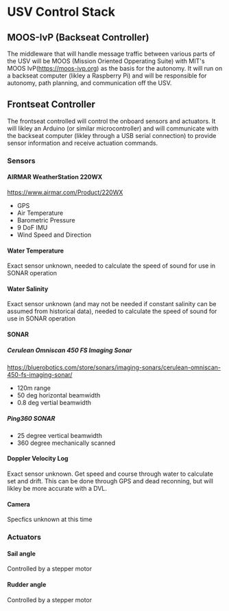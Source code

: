 # USV Control Stack

## MOOS-IvP (Backseat Controller)
The middleware that will handle message traffic between various parts of the USV will be MOOS (Mission Oriented Opperating Suite)
with MIT's MOOS IvP(<https://moos-ivp.org>) as the basis for the autonomy. It will run on a backseat computer (likley a Raspberry Pi)
and will be responsible for autonomy, path planning, and communication off the USV.

## Frontseat Controller
The frontseat controlled will control the onboard sensors and actuators. It will likley an Arduino (or similar microcontroller) and will communicate with
the backseat computer (likley through a USB serial connection) to provide sensor information and receive actuation commands.

### Sensors
#### AIRMAR WeatherStation 220WX
<https://www.airmar.com/Product/220WX>

- GPS
- Air Temperature 
- Barometric Pressure
- 9 DoF IMU
- Wind Speed and Direction

#### Water Temperature
Exact sensor unknown, needed to calculate the speed of sound for use in SONAR operation

#### Water Salinity
Exact sensor unknown (and may not be needed if constant salinity can be assumed from historical data), needed to calculate
the speed of sound for use in SONAR operation

#### SONAR 
##### Cerulean Omniscan 450 FS Imaging Sonar
<https://bluerobotics.com/store/sonars/imaging-sonars/cerulean-omniscan-450-fs-imaging-sonar/>

- 120m range
- 50 deg horizontal beamwidth
- 0.8 deg vertial beamwidth

##### Ping360 SONAR
- 25 degree vertical beamwidth
- 360 degree mechanically scanned

#### Doppler Velocity Log
Exact sensor unknown. Get speed and course through water to calculate set and drift. This can be done through GPS and dead reconning, 
but will likley be more accurate with a DVL.

#### Camera
Specfics unknown at this time

### Actuators
#### Sail angle
Controlled by a stepper motor

#### Rudder angle
Controlled by a stepper motor
